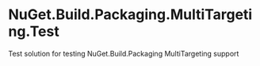 # NuGet.Build.Packaging.MultiTargeting.Test
Test solution for testing NuGet.Build.Packaging MultiTargeting support
